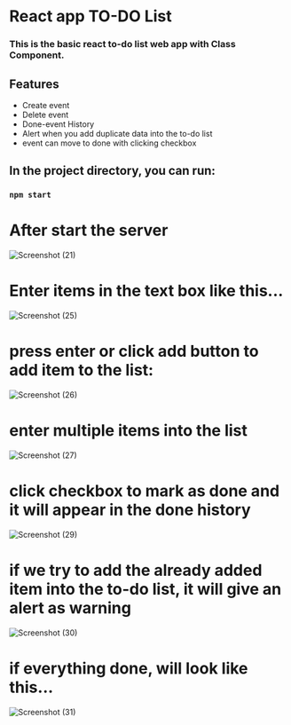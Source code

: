 # React app TO-DO List

### This is the basic react to-do list web app with Class Component.

## Features
  * Create event
  * Delete event
  * Done-event History
  * Alert when you add duplicate data into the to-do list
  * event can move to done with clicking checkbox

## In the project directory, you can run:

### `npm start`

# After start the server 

![Screenshot (21)](https://user-images.githubusercontent.com/94175063/207393710-82e0fe2a-272c-40ae-a83b-cc742102289d.png)

# Enter items in the text box like this...

![Screenshot (25)](https://user-images.githubusercontent.com/94175063/207395166-6a8fe3d6-7d3c-4adc-b427-4617763740c9.png)

# press enter or click add button to add item to the list:

![Screenshot (26)](https://user-images.githubusercontent.com/94175063/207395231-012fd877-f4c8-4123-bcac-d15565d1f946.png)

# enter multiple items into the list 

![Screenshot (27)](https://user-images.githubusercontent.com/94175063/207395368-3cc1b5ae-960e-4daf-8a94-4cd6e695e8bb.png)

# click checkbox to mark as done and it will appear in the done history

![Screenshot (29)](https://user-images.githubusercontent.com/94175063/207395590-345f815a-21fc-4600-a256-339ca9a746e6.png)

# if we try to add the already added item into the to-do list, it will give an alert as warning

![Screenshot (30)](https://user-images.githubusercontent.com/94175063/207396105-20a25504-8585-45c0-b2b6-d4a7dff92ab3.png)

# if everything done, will look like this...

![Screenshot (31)](https://user-images.githubusercontent.com/94175063/207396281-ff6d416b-f2d5-4219-bfc6-c1769ca68c4f.png)





